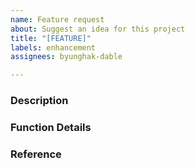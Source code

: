 ```yaml
---
name: Feature request
about: Suggest an idea for this project
title: "[FEATURE]"
labels: enhancement
assignees: byunghak-dable

---
```


### Description


### Function Details


### Reference
